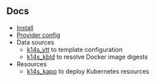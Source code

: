 ## Docs

- [Install](install.md)
- [Provider config](provider.md)
- Data sources
  - [k14s_ytt](k14s_ytt.md) to template configuration
  - [k14s_kbld](k14s_kbld.md) to resolve Docker image digests
- Resources
  - [k14s_kapp](k14s_kapp.md) to deploy Kubernetes resources

